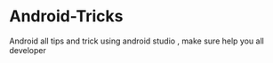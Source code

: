 # Android-Tricks
Android all tips and trick using android studio , make sure help you all developer
